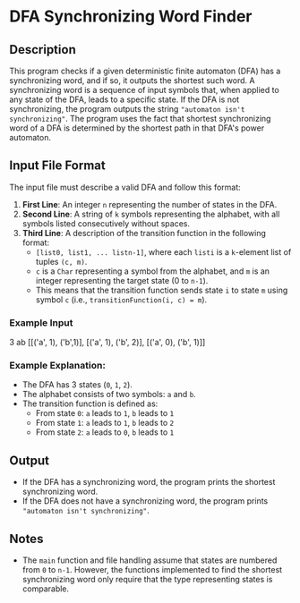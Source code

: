 # DFA Synchronizing Word Finder

## Description

This program checks if a given deterministic finite automaton (DFA) has a synchronizing word, and if so, it outputs the shortest such word. A synchronizing word is a sequence of input symbols that, when applied to any state of the DFA, leads to a specific state. If the DFA is not synchronizing, the program outputs the string `"automaton isn't synchronizing"`. The program uses the fact that shortest synchronizing word of a DFA is determined by the shortest path in that DFA's power automaton.

## Input File Format

The input file must describe a valid DFA and follow this format:

1. **First Line**: An integer `n` representing the number of states in the DFA.
2. **Second Line**: A string of `k` symbols representing the alphabet, with all symbols listed consecutively without spaces.
3. **Third Line**: A description of the transition function in the following format:
   - `[list0, list1, ... listn-1]`, where each `listi` is a `k`-element list of tuples `(c, m)`.
   - `c` is a `Char` representing a symbol from the alphabet, and `m` is an integer representing the target state (0 to `n-1`).
   - This means that the transition function sends state `i` to state `m` using symbol `c` (i.e., `transitionFunction(i, c) = m`).

### Example Input

3 ab [[('a', 1), ('b',1)], [('a', 1), ('b', 2)], [('a', 0), ('b', 1)]]


### Example Explanation:
- The DFA has 3 states (`0`, `1`, `2`).
- The alphabet consists of two symbols: `a` and `b`.
- The transition function is defined as:
  - From state `0`: `a` leads to `1`, `b` leads to `1`
  - From state `1`: `a` leads to `1`, `b` leads to `2`
  - From state `2`: `a` leads to `0`, `b` leads to `1`

## Output

- If the DFA has a synchronizing word, the program prints the shortest synchronizing word.
- If the DFA does not have a synchronizing word, the program prints `"automaton isn't synchronizing"`.

## Notes

- The `main` function and file handling assume that states are numbered from `0` to `n-1`. However, the functions implemented to find the shortest synchronizing word only require that the type representing states is comparable.


